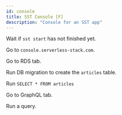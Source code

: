 ```yaml
---
id: console
title: SST Console [F]
description: "Console for an SST app"
---
```


Wait if `sst start` has not finished yet.

Go to `console.serverless-stack.com`.

Go to RDS tab.

Run DB migration to create the `articles` table.

Run `SELECT * FROM articles`

Go to GraphQL tab.

Run a query.